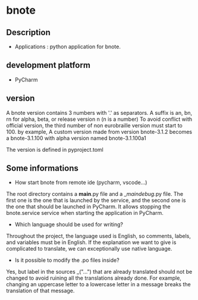 # bnote

## Description
- Applications : python application for bnote.

## development platform
- PyCharm

## version
A bnote version contains 3 numbers with '.' as separators.
A suffix is an, bn, rn for alpha, beta, or release version n (n is a number)
To avoid conflict with official version, the third number of non eurobraille version must start to 100.
by example, A custom version made from version bnote-3.1.2 becomes a bnote-3.1.100 with alpha version named bnote-3.1.100a1

The version is defined in pyproject.toml

## Some informations

- How start bnote from remote ide (pycharm, vscode...)
  
The root directory contains a __main__.py file and a __maindebug_.py file. The first one is the one that is launched by the service, and the second one is the one that should be launched in PyCharm. It allows stopping the bnote.service service when starting the application in PyCharm.

- Which language should be used for writing?
  
Throughout the project, the language used is English, so comments, labels, and variables must be in English. If the explanation we want to give is complicated to translate, we can exceptionally use native language.

- Is it possible to modify the .po files inside?

Yes, but label in the sources _("...") that are already translated should not be changed to avoid ruining all the translations already done. For example, changing an uppercase letter to a lowercase letter in a message breaks the translation of that message.
